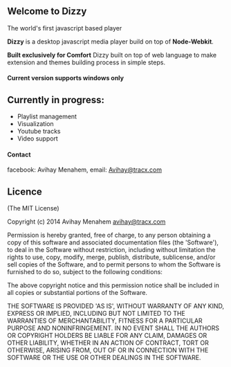 ## Welcome to Dizzy
The world's first javascript based player

**Dizzy** is a desktop javascript media player build on top of **Node-Webkit**.

**Built exclusively for Comfort** Dizzy built on top of web language to make extension and themes building process in simple steps.

#### Current version supports windows only

Currently in progress:
-
- Playlist management
- Visualization
- Youtube tracks
- Video support

#### Contact
facebook: Avihay Menahem,  email: Avihay@tracx.com


Licence
-----------------

(The MIT License)

Copyright (c) 2014 Avihay Menahem <avihay@tracx.com>

Permission is hereby granted, free of charge, to any person obtaining a copy of this software and associated documentation files (the 'Software'), to deal in the Software without restriction, including without limitation the rights to use, copy, modify, merge, publish, distribute, sublicense, and/or sell copies of the Software, and to permit persons to whom the Software is furnished to do so, subject to the following conditions:

The above copyright notice and this permission notice shall be included in all copies or substantial portions of the Software.

THE SOFTWARE IS PROVIDED 'AS IS', WITHOUT WARRANTY OF ANY KIND, EXPRESS OR IMPLIED, INCLUDING BUT NOT LIMITED TO THE WARRANTIES OF MERCHANTABILITY, FITNESS FOR A PARTICULAR PURPOSE AND NONINFRINGEMENT. IN NO EVENT SHALL THE AUTHORS OR COPYRIGHT HOLDERS BE LIABLE FOR ANY CLAIM, DAMAGES OR OTHER LIABILITY, WHETHER IN AN ACTION OF CONTRACT, TORT OR OTHERWISE, ARISING FROM, OUT OF OR IN CONNECTION WITH THE SOFTWARE OR THE USE OR OTHER DEALINGS IN THE SOFTWARE.
